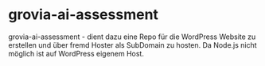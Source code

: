 # grovia-ai-assessment
grovia-ai-assessment - dient dazu eine Repo für die WordPress Website zu erstellen und über fremd Hoster als SubDomain zu hosten. Da Node.js nicht möglich ist auf WordPress eigenem Host.
